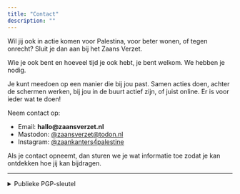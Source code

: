 ```yaml
---
title: "Contact"
description: ""
---
```


Wil jij ook in actie komen voor Palestina, voor beter wonen, of tegen onrecht? Sluit je dan aan bij het Zaans Verzet. 

Wie je ook bent en hoeveel tijd je ook hebt, je bent welkom. We hebben je nodig.

Je kunt meedoen op een manier die bij jou past. Samen acties doen, achter de schermen werken, bij jou in de buurt actief zijn, of juist online. Er is voor ieder wat te doen!

Neem contact op:

- Email: **hal<!---->lo<!--  -->@<!---->zaansver<!---->zet<!--  -->.nl**
- Mastodon: [@zaansverzet@todon.nl](https://todon.nl/@zaansverzet)
- Instagram: [@zaankanters4palestine](https://www.instagram.com/zaankanters4palestine/)

Als je contact opneemt, dan sturen we je wat informatie toe zodat je kan ontdekken hoe jij kan bijdragen.

<hr>
<details>
        <summary>Publieke PGP-sleutel</summary>
        <code style="font-size:.90em">
          -----BEGIN PGP PUBLIC KEY BLOCK-----

xsDNBGi3JtgBDACwdv3UVJeWqPC0/rNfI9f1MW5r5vjfV1tQBzcHhNGm4iO/NGx4
GCvZJMumICVdfDY2uVIIoIRg2mu4A0s6ql0S+cl1adcty1HlIIlqBzlkocBe5TP7
EgDvuOD3DSTiRFFW+cTFMph50MK7i9p6PArEZABTOacx+D/BKgVmoPwRm+TZVdtq
EC+L2vFN5CAZzrwg8b1YNODUp3bZQeCFvOeGdemihmvDaFxDW3s2vctDgHcWUBXb
HjGumR6PKR59L9agHVhiMm8KAL3uWudrHpvDCvUcdyb5hzhkRYnBEIgsqLnj1Vn/
FKIIjtU07Ebh7JFVDSQfZBhfuXg6m40aGQRnuAX+VLSEUtIRdLsaZul8lbPGYUNA
OQWVZXpzYA6KCVyOyMJ8UBGm+np7moBKnFVU8gjnvxS1x24K914GcJMKe1CjAvn6
UTUUcG4J1Je1BEGuVjweGt36pnBeh4xBqSUd9bt0/xYhRt6mspj3IB2rPfwH7mcb
zPSup7JISqowwY8AEQEAAc0xWmFhbmthbnRlcnMgdm9vciBQYWxlc3RpbmEgPGhh
bGxvQHphYW5zdmVyemV0Lm5sPsLBDQQTAQgANxYhBL63hEhcwcgokRJXnRJhZjhX
R3wHBQJotybYBQkFo5qAAhsDBAsJCAcFFQgJCgsFFgIDAQAACgkQEmFmOFdHfAcZ
uAwAr0EdieSNjOkd4gVKmq5Bt8q/yYyAucNHylv08zdDNOuF+nRuHzjN0oYzNAH0
OyDPurfNCZjKlthjFH3alAGSce4czTYsRSQylpw6VHVrV9HAU/7xKOYsWqDUnrsd
R4poXmiVgoLkRH2BmJrkR407HGHCDTmgIqbo5LY8iIzOLHMzxPdYBDmSGkuBFAkw
PW1mAojUmWoCaN00vxwRVwKS819rnrSB4hpbDqBNWbKYPmbaok2WNnhi/1UDIIP7
My0sDy4eRgqcHj2b1WlUPFFWm9HyWtHZqiw7v95UTZXt4kN7zk0F4ue4I79jEQkR
sE9vF/lHcdEAgtYRQG7vC6GP+yyNMkSq/cff0MCmdISjGc7wSwH4Oi2URHw/Dkwf
zIaWtlgtO1zSUUrxeIFwEn8T4gD4yzDrE43oZX9AgLsZIbbb2Jadrrl2XKcaZo6d
7LMdSU6TafaBVltqkBLGH1KgY7RxBPDy87eQt3ZLvMgZOGd1FQaQfZ5XzIvhiW7V
BD5vzsDNBGi3JtkBDADKaqm+rbR/KwMdxSgaZNisCK3bFT+7MSQAaxcTKzytNvzB
fFaA22e0BP1tWIauYGwLTT4pEUWC8/1q0i0kRgMhCj1AdE48tJ+pdFI8Qm1KLEeJ
WDtWyt10vrUfUIMMjA8714EBfOVTNw86Gr4g5svQLYh1gcqbBpwprVEM8AZg0FEW
9dCDRtX0w0nZMsGfS4bCO3l6MniAz6Wbvsj3rRZ1FnmS3XV+IVeNe9329hubGnyF
lAsUTPixnqWXjY32IESsy5AP9bTKIgO+FaR25DZVkIRTEUJuewRZ4Ua4jBeZRIBp
ILPrqJLpChWh5sBltoK8vKuSPzEHB12fDOCHdL32tuyB8RFzdjdjzmk8vSymp2+S
/DeiyKHoPzDw5Jt/AIrT7CW+JatQNv+imI2hM4iy4vre9Hne2uoOsgsKvqdpVRkB
X1UdvTkoBjIx6/k3wBR/SYR0OJpFJIxEa0CCao2j6G33Uj+cbZb67WSqfbe99sUA
DRPtAxpj0Tk4/DYPoAkAEQEAAcLA/AQYAQgAJhYhBL63hEhcwcgokRJXnRJhZjhX
R3wHBQJotybZBQkFo5qAAhsMAAoJEBJhZjhXR3wHbP4L/0NAsoYQzhDcMFb4HEic
FCfszTExhZnVla/qDapjSz4n+2lALBRqGJOlHsIZRy7mz2G+w0QWAZZA9vILUcec
lkOvkBtnS7OhWW0VZZArn5ahJXm+LHHGagL3DqJUBzUiS5ZOT7iA8/Ky/U1Sl2tJ
lITeKU8dulNdllMbkMB9GQQsUqhsfvfP4d79hcJEfksoI/jvp3Hh9dVi50mMtQkm
VSSQXHxogcNR57/hdggWZwYff5XH2Ijej80R5DJRAvIUT4AMHU/q8ErWqeeTRSTd
UWoOtORAp0+yVwWrblDIoFLOd8vnRTZtRr4DdY6b8PyljkH4MOT1kU+axdzpcL+O
Z2GEQGQSJ3zwAMxkoD1nF/0s8UVrI4fc5Ydf8K2skS4EoVv1oZsCPYt7TFDs6Esn
/HYRO9en1Mmw/ad5+g14YuPB4U2PmEECb4vVE8FmLKZxfQ8fAGvMon6tzgJE5fCA
ebm/MrkrKgdF840rrrWi2e4mG5yY//QQ/XNb96VyPnsljA==
=bQFz
-----END PGP PUBLIC KEY BLOCK-----
        </code>
</details>




